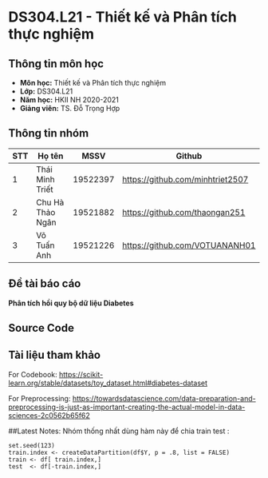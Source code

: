 # DS304.L21 - Thiết kế và Phân tích thực nghiệm

## Thông tin môn học
* **Môn học:** Thiết kế và Phân tích thực nghiệm
* **Lớp:** DS304.L21
* **Năm học:** HKII NH 2020-2021
* **Giảng viên:** TS. Đỗ Trọng Hợp

## Thông tin nhóm
STT | Họ tên | MSSV | Github
--- | -------|------|--------
1 | Thái Minh Triết | 19522397 | https://github.com/minhtriet2507
2 | Chu Hà Thảo Ngân | 19521882 | https://github.com/thaongan251
3 | Võ Tuấn Anh | 19521226 | https://github.com/VOTUANANH01

## Đề tài báo cáo
**Phân tích hồi quy bộ dữ liệu Diabetes**

## Source Code

## Tài liệu tham khảo
For Codebook: https://scikit-learn.org/stable/datasets/toy_dataset.html#diabetes-dataset

For Preprocessing: https://towardsdatascience.com/data-preparation-and-preprocessing-is-just-as-important-creating-the-actual-model-in-data-sciences-2c0562b65f62

##Latest Notes:
Nhóm thống nhất dùng hàm này để chia train test :

```
set.seed(123)
train.index <- createDataPartition(df$Y, p = .8, list = FALSE)
train <- df[ train.index,]
test  <- df[-train.index,]
```
